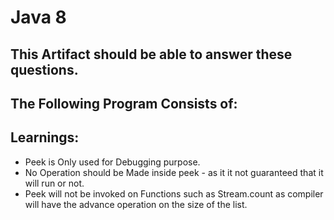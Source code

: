 # Java 8 


## This Artifact should be able to answer these questions.


## The Following Program Consists of:


## Learnings:
* Peek is Only used for Debugging purpose.
* No Operation should be Made inside peek - as it it not guaranteed that it will run or not.
* Peek will not be invoked on Functions such as Stream.count as compiler will have the advance operation on the size of the list.
 

